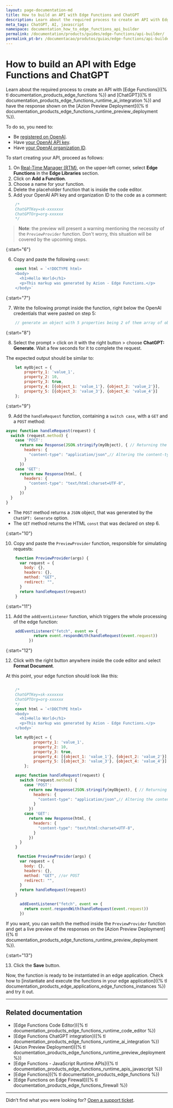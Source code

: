 ```yaml
---
layout: page-documentation-md
title: How to build an API with Edge Functions and ChatGPT
description: Learn about the required process to create an API with Edge Functions and ChatGPT and have the response shown on the Azion Preview Deployment.
meta_tags: ChatGPT, AI, javascript
namespace: documentation_how_to_edge_functions_api_builder
permalink: /documentation/products/guides/edge-functions/api-builder/
permalink_pt-br: /documentacao/produtos/guias/edge-functions/api-builder/
---
```


# How to build an API with Edge Functions and ChatGPT

Learn about the required process to create an API with [Edge Functions]({% tl documentation_products_edge_functions %}) and [ChatGPT]({% tl documentation_products_edge_functions_runtime_ai_integration %}) and have the response shown on the [Azion Preview Deployment]({% tl documentation_products_edge_functions_runtime_preview_deployment %}).

To do so, you need to:

- Be [registered on OpenAI](https://chat.openai.com/).
- Have [your OpenAI API key](https://platform.openai.com/account/api-keys).
- Have [your OpenAI organization ID](https://platform.openai.com/account/org-settings).

To start creating your API, proceed as follows:

1. On [Real-Time Manager (RTM)](https://manager.azion.com/), on the upper-left corner, select **Edge Functions** in the **Edge Libraries** section.
2. Click on **Add a Function**.
3. Choose a name for your function.
4. Delete the placeholder function that is inside the code editor. 
5. Add your OpenAI API key and organization ID to the code as a comment:

```javascript
    /*
    ChatGPTKey=sk-xxxxxxx
    ChatGPTOrg=org-xxxxxx
    */
```

> **Note**: the preview will present a warning mentioning the necessity of the `PreviewProvider` function. Don't worry, this situation will be covered by the upcoming steps.

{:start="6"}

6. Copy and paste the following `const`:

```javascript
    const html = `<!DOCTYPE html>
    <body>
      <h1>Hello World</h1>
      <p>This markup was generated by Azion - Edge Functions.</p>
    </body>`
```

{:start="7"}

7. Write the following prompt inside the function, right below the OpenAI credentials that were pasted on step 5:

```javascript
    // generate an object with 5 properties being 2 of them array of objects
```

{:start="8"}

8. Select the prompt > click on it with the right button > choose **ChatGPT: Generate**. Wait a few seconds for it to complete the request.

The expected output should be similar to:

```javascript
    let myObject = {
        property_1: 'value_1',
        property_2: 10,
        property_3: true,
        property_4: [{object_1: 'value_1'}, {object_2: 'value_2'}],
        property_5: [{object_3: 'value_3'}, {object_4: 'value_4'}]
    };
```

{:start="9"}

9. Add the `handleRequest` function, containing a `switch case`, with a `GET` and a `POST` method:

```javascript
async function handleRequest(request) {
  switch (request.method) {
    case 'POST':
      return new Response(JSON.stringify(myObject), { // Returning the object generated by ChatGPT
        headers: {
          "content-type": "application/json",// Altering the content-type to application/json
        }
      })
    case 'GET':
      return new Response(html, {
        headers: {
          "content-type": "text/html:charset=UTF-8",
        }
      })
  }
}
```

- The `POST` method returns a `JSON` object, that was generated by the `ChatGPT: Generate` option.
- The `GET` method returns the HTML `const` that was declared on step 6.

{:start="10"}

10. Copy and paste the `PreviewProvider` function, responsible for simulating requests:

```javascript
    function PreviewProvider(args) {
      var request = {
        body: {},
        headers: {},
        method: "GET", 
        redirect: "",
      }
      return handleRequest(request)
    }
```

{:start="11"}

11. Add the `addEventListener` function, which triggers the whole processing of the edge function:

```javascript
    addEventListener("fetch", event => {
            return event.respondWith(handleRequest(event.request))
          })
```

{:start="12"}

12. Click with the right button anywhere inside the code editor and select **Format Document**.

At this point, your edge function should look like this:

```javascript

    /*
    ChatGPTKey=sk-xxxxxxx
    ChatGPTOrg=org-xxxxxx
    */
    const html = `<!DOCTYPE html>
    <body>
      <h1>Hello World</h1>
      <p>This markup was generated by Azion - Edge Functions.</p>
    </body>`

    let myObject = {
            property_1: 'value_1',
            property_2: 10,
            property_3: true,
            property_4: [{object_1: 'value_1'}, {object_2: 'value_2'}],
            property_5: [{object_3: 'value_3'}, {object_4: 'value_4'}]
        };

    async function handleRequest(request) {
      switch (request.method) {
        case 'POST':
          return new Response(JSON.stringify(myObject), { // Returning the object generated by ChatGPT
            headers: {
              "content-type": "application/json",// Altering the content-type to application/json
            }
          })
        case 'GET':
          return new Response(html, {
            headers: {
              "content-type": "text/html:charset=UTF-8",
            }
          })
      }
    }

     function PreviewProvider(args) { 
      var request = {
        body: {},
        headers: {},
        method: "GET", //or POST
        redirect: "",
      }
      return handleRequest(request)
    }

      addEventListener("fetch", event => {
        return event.respondWith(handleRequest(event.request))
      })
```

If you want, you can switch the method inside the `PreviewProvider` function and get a live preview of the responses on the [Azion Preview Deployment]({% tl documentation_products_edge_functions_runtime_preview_deployment %}).

{:start="13"}

13. Click the **Save** button.

Now, the function is ready to be instantiated in an edge application. Check how to [instantiate and execute the functions in your edge application]({% tl documentation_products_edge_applications_edge_functions_instances %}) and try it out.

---

## Related documentation

- [Edge Functions Code Editor]({% tl documentation_products_edge_functions_runtime_code_editor %})
- [Edge Functions ChatGPT integration]({% tl documentation_products_edge_functions_runtime_ai_integration %})
- [Azion Preview Deployment]({% tl documentation_products_edge_functions_runtime_preview_deployment %})
- [Edge Functions - JavaScript Runtime APIs]({% tl documentation_products_edge_functions_runtime_apis_javascript %})
- [Edge Functions]({% tl documentation_products_edge_functions %})
- [Edge Functions on Edge Firewall]({% tl documentation_products_edge_functions_firewall %})

---

Didn’t find what you were looking for? [Open a support ticket](https://tickets.azion.com/).
